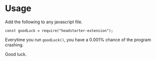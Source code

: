 # Usage


Add the following to any javascript file.


```
const goodLuck = require("headstarter-extension");
```


Everytime you run `goodLuck()`, you have a 0.001% chance of the program crashing.


Good luck.